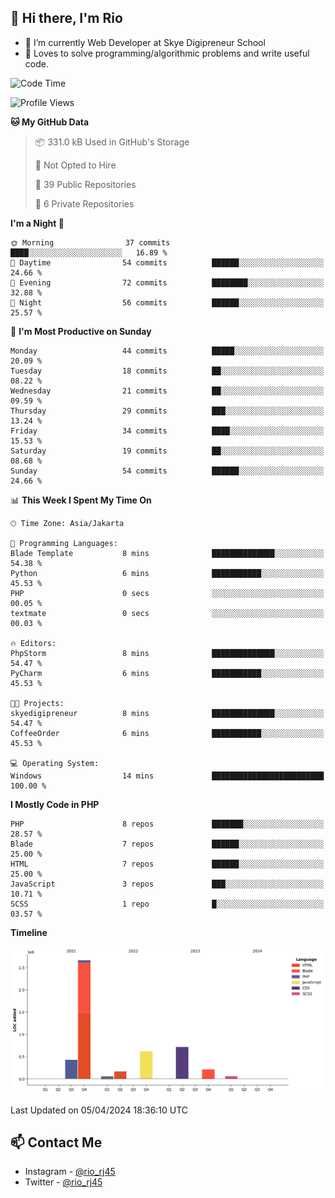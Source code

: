 ## 👋 Hi there, I'm Rio 

-  🔭 I’m currently Web Developer at Skye Digipreneur School
-  💬 Loves to solve programming/algorithmic problems and write useful code.

<!--START_SECTION:waka-->
![Code Time](http://img.shields.io/badge/Code%20Time-1%2C033%20hrs%2017%20mins-blue)

![Profile Views](http://img.shields.io/badge/Profile%20Views-153-blue)

**🐱 My GitHub Data** 

> 📦 331.0 kB Used in GitHub's Storage 
 > 
> 🚫 Not Opted to Hire
 > 
> 📜 39 Public Repositories 
 > 
> 🔑 6 Private Repositories 
 > 
**I'm a Night 🦉** 

```text
🌞 Morning                37 commits          ████░░░░░░░░░░░░░░░░░░░░░   16.89 % 
🌆 Daytime                54 commits          ██████░░░░░░░░░░░░░░░░░░░   24.66 % 
🌃 Evening                72 commits          ████████░░░░░░░░░░░░░░░░░   32.88 % 
🌙 Night                  56 commits          ██████░░░░░░░░░░░░░░░░░░░   25.57 % 
```
📅 **I'm Most Productive on Sunday** 

```text
Monday                   44 commits          █████░░░░░░░░░░░░░░░░░░░░   20.09 % 
Tuesday                  18 commits          ██░░░░░░░░░░░░░░░░░░░░░░░   08.22 % 
Wednesday                21 commits          ██░░░░░░░░░░░░░░░░░░░░░░░   09.59 % 
Thursday                 29 commits          ███░░░░░░░░░░░░░░░░░░░░░░   13.24 % 
Friday                   34 commits          ████░░░░░░░░░░░░░░░░░░░░░   15.53 % 
Saturday                 19 commits          ██░░░░░░░░░░░░░░░░░░░░░░░   08.68 % 
Sunday                   54 commits          ██████░░░░░░░░░░░░░░░░░░░   24.66 % 
```


📊 **This Week I Spent My Time On** 

```text
🕑︎ Time Zone: Asia/Jakarta

💬 Programming Languages: 
Blade Template           8 mins              ██████████████░░░░░░░░░░░   54.38 % 
Python                   6 mins              ███████████░░░░░░░░░░░░░░   45.53 % 
PHP                      0 secs              ░░░░░░░░░░░░░░░░░░░░░░░░░   00.05 % 
textmate                 0 secs              ░░░░░░░░░░░░░░░░░░░░░░░░░   00.03 % 

🔥 Editors: 
PhpStorm                 8 mins              ██████████████░░░░░░░░░░░   54.47 % 
PyCharm                  6 mins              ███████████░░░░░░░░░░░░░░   45.53 % 

🐱‍💻 Projects: 
skyedigipreneur          8 mins              ██████████████░░░░░░░░░░░   54.47 % 
CoffeeOrder              6 mins              ███████████░░░░░░░░░░░░░░   45.53 % 

💻 Operating System: 
Windows                  14 mins             █████████████████████████   100.00 % 
```

**I Mostly Code in PHP** 

```text
PHP                      8 repos             ███████░░░░░░░░░░░░░░░░░░   28.57 % 
Blade                    7 repos             ██████░░░░░░░░░░░░░░░░░░░   25.00 % 
HTML                     7 repos             ██████░░░░░░░░░░░░░░░░░░░   25.00 % 
JavaScript               3 repos             ███░░░░░░░░░░░░░░░░░░░░░░   10.71 % 
SCSS                     1 repo              █░░░░░░░░░░░░░░░░░░░░░░░░   03.57 % 
```



**Timeline**

![Lines of Code chart](https://raw.githubusercontent.com/neushepa/neushepa/main/assets/bar_graph.png)


 Last Updated on 05/04/2024 18:36:10 UTC
<!--END_SECTION:waka-->

## 📫 Contact Me
- Instagram - [@rio_rj45](https://www.instagram.com/rio_rj45/)
- Twitter - [@rio_rj45](https://twitter.com/rio_rj45)

